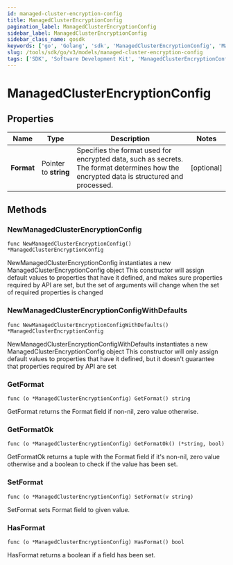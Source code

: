 ```yaml
---
id: managed-cluster-encryption-config
title: ManagedClusterEncryptionConfig
pagination_label: ManagedClusterEncryptionConfig
sidebar_label: ManagedClusterEncryptionConfig
sidebar_class_name: gosdk
keywords: ['go', 'Golang', 'sdk', 'ManagedClusterEncryptionConfig', 'ManagedClusterEncryptionConfig'] 
slug: /tools/sdk/go/v3/models/managed-cluster-encryption-config
tags: ['SDK', 'Software Development Kit', 'ManagedClusterEncryptionConfig', 'ManagedClusterEncryptionConfig']
---
```


# ManagedClusterEncryptionConfig

## Properties

Name | Type | Description | Notes
------------ | ------------- | ------------- | -------------
**Format** | Pointer to **string** | Specifies the format used for encrypted data, such as secrets. The format determines how the encrypted data is structured and processed. | [optional] 

## Methods

### NewManagedClusterEncryptionConfig

`func NewManagedClusterEncryptionConfig() *ManagedClusterEncryptionConfig`

NewManagedClusterEncryptionConfig instantiates a new ManagedClusterEncryptionConfig object
This constructor will assign default values to properties that have it defined,
and makes sure properties required by API are set, but the set of arguments
will change when the set of required properties is changed

### NewManagedClusterEncryptionConfigWithDefaults

`func NewManagedClusterEncryptionConfigWithDefaults() *ManagedClusterEncryptionConfig`

NewManagedClusterEncryptionConfigWithDefaults instantiates a new ManagedClusterEncryptionConfig object
This constructor will only assign default values to properties that have it defined,
but it doesn't guarantee that properties required by API are set

### GetFormat

`func (o *ManagedClusterEncryptionConfig) GetFormat() string`

GetFormat returns the Format field if non-nil, zero value otherwise.

### GetFormatOk

`func (o *ManagedClusterEncryptionConfig) GetFormatOk() (*string, bool)`

GetFormatOk returns a tuple with the Format field if it's non-nil, zero value otherwise
and a boolean to check if the value has been set.

### SetFormat

`func (o *ManagedClusterEncryptionConfig) SetFormat(v string)`

SetFormat sets Format field to given value.

### HasFormat

`func (o *ManagedClusterEncryptionConfig) HasFormat() bool`

HasFormat returns a boolean if a field has been set.


